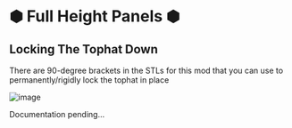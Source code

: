 # &#x2B22; Full Height Panels &#x2B22; 

## Locking The Tophat Down
There are 90-degree brackets in the STLs for this mod that you can use to permanently/rigidly lock the tophat in place

![image](https://github.com/Alexander-T-Moss/Hex-Zero/assets/54496326/80d61ace-bad1-4183-986e-0fbf4aef1f03)

Documentation pending...
